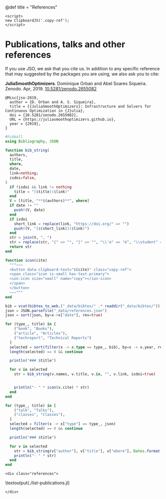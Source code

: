 @def title = "References"

~~~
<script>
new ClipboardJS('.copy-ref');
</script>
~~~

# Publications, talks and other references

If you use JSO, we ask that you cite us. In addition to any specific reference that may suggested by the packages you are using, we also ask you to cite:

**JuliaSmoothOptimizers**. Dominique Orban and Abel Soares Siqueira. Zenodo. Apr, 2019. [10.5281/zenodo.2655082](https://doi.org/10.5281/zenodo.2655082)
```plaintext
@Misc{jso-2019,
  author = {D. Orban and A. S. Siqueira},
  title = {{JuliaSmoothOptimizers}: Infrastructure and Solvers for Continuous Optimization in {J}ulia},
  doi = {10.5281/zenodo.2655082},
  URL = {https://juliasmoothoptimizers.github.io},
  year = {2019},
}
```

```julia:./list-publications.jl
#hideall
using Bibliography, JSON

function bib_string(
  authors,
  title,
  where,
  date,
  link=nothing;
  isdoi=false,
)
  if !isdoi && link != nothing
    title = "[$title]($link)"
  end
  V = [title, "**$(authors)**", where]
  if date != ""
    push!(V, date)
  end
  if isdoi
    short_link = replace(link, "https://doi.org/" => "") 
    push!(V, "[$(short_link)]($link)")
  end
  str = join(V, ", ")
  str = replace(str, "{" => "", "}" => "", "\\'e" => "é", "\\student" => "")
  return str
end

function icon(cite)
  """~~~
  <button data-clipboard-text="$(cite)" class="copy-ref">
  <span class="icon is-small has-text-primary">
  <ion-icon size="small" name="copy"></ion-icon>
  </span>
  </button>
  ~~~"""
end

bib = vcat(bibtex_to_web.("_data/bibtex/" .* readdir("_data/bibtex/"))...)
json = JSON.parsefile("_data/references.json")
json = sort(json, by=x->x["date"], rev=true)

for (type_, title) in [
    ("book", "Books"),
    ("article", "Articles"),
    ("techreport", "Technical Reports")
  ]
  selected = sort(filter(x -> x.type == type_, bib), by=x -> x.year, rev=true)
  length(selected) == 0 && continue

  println("### $title")

  for v in selected
    str = bib_string(v.names, v.title, v.in, "", v.link, isdoi=true)


    println("- " * icon(v.cite) * str)
  end
end

for (type_, title) in [
    ("talk", "Talks"),
    ("classes", "Classes"),
  ]
  selected = filter(x -> x["type"] == type_, json)
  length(selected) == 0 && continue

  println("### $title")

  for v in selected
    str = bib_string(v["author"], v["title"], v["where"], Dates.format(Date(v["date"]), "yyyy-u-d"), get(v, "link", nothing))
    println("- " * str)
  end
end
```

~~~
<div class="references">
~~~
\textoutput{./list-publications.jl}
~~~
</div>
~~~